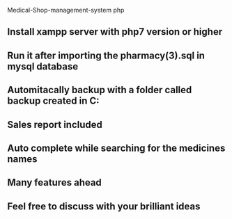 
Medical-Shop-management-system php
  
 ##   Install xampp server with php7 version or higher
 
 ##   Run it after importing the pharmacy(3).sql in mysql database

 ##   Automitacally backup with a folder called backup created in C:
 
 ##   Sales report included
 
 ##   Auto complete while searching for the medicines names

 ##   Many features ahead
 
 ##  Feel free to discuss with your brilliant ideas
